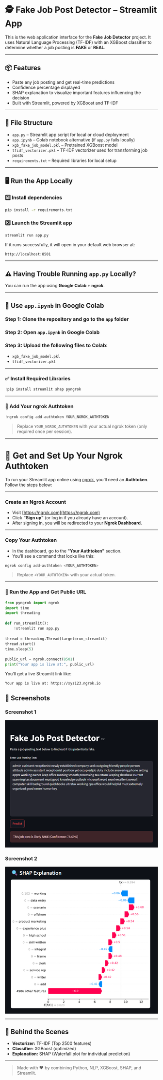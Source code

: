 
# 🕵️ Fake Job Post Detector – Streamlit App

This is the web application interface for the **Fake Job Detector** project. It uses Natural Language Processing (TF-IDF) with an XGBoost classifier to determine whether a job posting is **FAKE** or **REAL**.

---

## 📦 Features

- Paste any job posting and get real-time predictions  
- Confidence percentage displayed  
- SHAP explanation to visualize important features influencing the decision  
- Built with Streamlit, powered by XGBoost and TF-IDF  

---

## 📁 File Structure

- `app.py` – Streamlit app script for local or cloud deployment  
- `app.ipynb` – Colab notebook alternative (if `app.py` fails locally)  
- `xgb_fake_job_model.pkl` – Pretrained XGBoost model  
- `tfidf_vectorizer.pkl` – TF-IDF vectorizer used for transforming job posts  
- `requirements.txt` – Required libraries for local setup  

---

## 🖥️ Run the App Locally

### 1️⃣ Install dependencies

```bash
pip install -r requirements.txt
```

### 2️⃣ Launch the Streamlit app

```bash
streamlit run app.py
```

If it runs successfully, it will open in your default web browser at:

```text
http://localhost:8501
```

---

## ⚠️ Having Trouble Running `app.py` Locally?

You can run the app using **Google Colab + ngrok**.

---

## 📄 Use `app.ipynb` in Google Colab

### Step 1: Clone the repository and go to the `app` folder  
### Step 2: Open `app.ipynb` in Google Colab  
### Step 3: Upload the following files to Colab:

- `xgb_fake_job_model.pkl`  
- `tfidf_vectorizer.pkl`  

---

### ✅ Install Required Libraries

```python
!pip install streamlit shap pyngrok
```

---

### 🔑 Add Your ngrok Authtoken

```python
!ngrok config add-authtoken YOUR_NGROK_AUTHTOKEN
```

> Replace `YOUR_NGROK_AUTHTOKEN` with your actual ngrok token (only required once per session).

---
# 🔐 Get and Set Up Your Ngrok Authtoken

To run your Streamlit app online using [ngrok](https://ngrok.com), you'll need an **Authtoken**. Follow the steps below:

---

### Create an Ngrok Account

- Visit [https://ngrok.com](https://ngrok.com)
- Click **"Sign up"** (or log in if you already have an account).
- After signing in, you will be redirected to your **Ngrok Dashboard**.

---

### Copy Your Authtoken

- In the dashboard, go to the **"Your Authtoken"** section.
- You’ll see a command that looks like this:

```bash
ngrok config add-authtoken <YOUR_AUTHTOKEN>
```

> Replace `<YOUR_AUTHTOKEN>` with your actual token.
---
### 🚀 Run the App and Get Public URL

```python
from pyngrok import ngrok
import time
import threading

def run_streamlit():
    !streamlit run app.py

thread = threading.Thread(target=run_streamlit)
thread.start()
time.sleep(5)

public_url = ngrok.connect(8501)
print("Your app is live at:", public_url)
```

You’ll get a live Streamlit link like:

```text
Your app is live at: https://xyz123.ngrok.io
```
## 📸 Screenshots

### Screenshot 1
![Screenshot 1](https://raw.githubusercontent.com/hhsksonu/fake-job-detector-using-nlp/main/reports_screenshots/app-ss-1.png)

### Screenshot 2
![Screenshot 1](https://raw.githubusercontent.com/hhsksonu/fake-job-detector-using-nlp/main/reports_screenshots/app-ss-2.png)

---

## 🧠 Behind the Scenes

- **Vectorizer:** TF-IDF (Top 2500 features)  
- **Classifier:** XGBoost (optimized)  
- **Explanation:** SHAP (Waterfall plot for individual prediction)  

---

> Made with ❤️ by combining Python, NLP, XGBoost, SHAP, and Streamlit.
